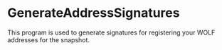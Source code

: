 # GenerateAddressSignatures
This program is used to generate signatures for registering your WOLF addresses for the snapshot.

